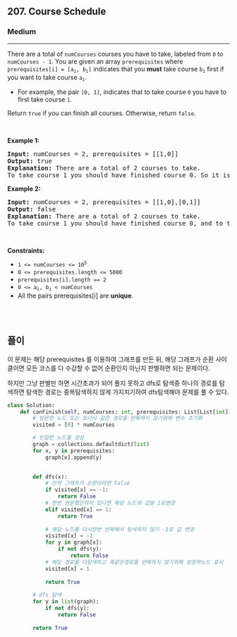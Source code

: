 <h2>207. Course Schedule</h2><h3>Medium</h3><hr><div><p>There are a total of <code>numCourses</code> courses you have to take, labeled from <code>0</code> to <code>numCourses - 1</code>. You are given an array <code>prerequisites</code> where <code>prerequisites[i] = [a<sub>i</sub>, b<sub>i</sub>]</code> indicates that you <strong>must</strong> take course <code>b<sub>i</sub></code> first if you want to take course <code>a<sub>i</sub></code>.</p>

<ul>
	<li>For example, the pair <code>[0, 1]</code>, indicates that to take course <code>0</code> you have to first take course <code>1</code>.</li>
</ul>

<p>Return <code>true</code> if you can finish all courses. Otherwise, return <code>false</code>.</p>

<p>&nbsp;</p>
<p><strong>Example 1:</strong></p>

<pre><strong>Input:</strong> numCourses = 2, prerequisites = [[1,0]]
<strong>Output:</strong> true
<strong>Explanation:</strong> There are a total of 2 courses to take. 
To take course 1 you should have finished course 0. So it is possible.
</pre>

<p><strong>Example 2:</strong></p>

<pre><strong>Input:</strong> numCourses = 2, prerequisites = [[1,0],[0,1]]
<strong>Output:</strong> false
<strong>Explanation:</strong> There are a total of 2 courses to take. 
To take course 1 you should have finished course 0, and to take course 0 you should also have finished course 1. So it is impossible.
</pre>

<p>&nbsp;</p>
<p><strong>Constraints:</strong></p>

<ul>
	<li><code>1 &lt;= numCourses &lt;= 10<sup>5</sup></code></li>
	<li><code>0 &lt;= prerequisites.length &lt;= 5000</code></li>
	<li><code>prerequisites[i].length == 2</code></li>
	<li><code>0 &lt;= a<sub>i</sub>, b<sub>i</sub> &lt; numCourses</code></li>
	<li>All the pairs prerequisites[i] are <strong>unique</strong>.</li>
</ul>
</div>

<br>
<br>

## 플이

이 문제는 해당 prerequisites 를 이용하여 그래프를 만든 뒤, 해당 그래프가 순환 사이클이면 모든 코스를 다 수강할 수 없어 순환인지 아닌지 판별하면 되는 문제이다.

하지만 그냥 판별만 하면 시간초과가 되어 풀지 못하고 dfs로 탐색중 하나의 경로를 탐색하면 탐색한 경로는 중복탐색하지 않게 가지치기하여 dfs탐색해야 문제를 풀 수 있다.


```python
class Solution:
    def canFinish(self, numCourses: int, prerequisites: List[List[int]]) -> bool:
        # 방문한 노드 또는 또다시 같은 경로를 반복하지 않기위해 변수 초기화
        visited = [0] * numCourses

        # 인접한 노드를 생성
        graph = collections.defaultdict(list)
        for x, y in prerequisites:
            graph[x].append(y)
        

        def dfs(x):
            # 만약 그래프가 순환이라면 False    
            if visited[x] == -1:
                return False
            # 한번 방문했던적이 있다면 해당 노드의 값을 1로변경
            elif visited[x] == 1:
                return True
            
            # 해당 노드를 다시한번 반복해서 탐색하지 않기 -1로 값 변경
            visited[x] = -1
            for y in graph[x]:
                if not dfs(y):
                    return False
            # 해당 경로를 다탐색하고 똑같은경로를 반복하지 않기위해 방문하노드 표시
            visited[x] = 1
        
            return True
        
        # dfs 탐색
        for y in list(graph):
            if not dfs(y):
                return False
        
        return True
```